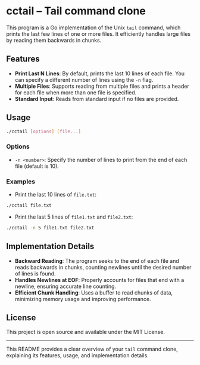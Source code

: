 # cctail – Tail command clone

This program is a Go implementation of the Unix `tail` command, which prints the last few lines of one or more files. It efficiently handles large files by reading them backwards in chunks.

## Features

-  **Print Last N Lines**: By default, prints the last 10 lines of each file. You can specify a different number of lines using the `-n` flag.
-  **Multiple Files**: Supports reading from multiple files and prints a header for each file when more than one file is specified.
-  **Standard Input**: Reads from standard input if no files are provided.

## Usage

```bash
./cctail [options] [file...]
```

### Options

-  `-n <number>`: Specify the number of lines to print from the end of each file (default is 10).

### Examples

-  Print the last 10 lines of `file.txt`:
  ```bash
  ./cctail file.txt
  ```

-  Print the last 5 lines of `file1.txt` and `file2.txt`:
  ```bash
  ./cctail -n 5 file1.txt file2.txt
  ```

## Implementation Details

-  **Backward Reading**: The program seeks to the end of each file and reads backwards in chunks, counting newlines until the desired number of lines is found.
-  **Handles Newlines at EOF**: Properly accounts for files that end with a newline, ensuring accurate line counting.
-  **Efficient Chunk Handling**: Uses a buffer to read chunks of data, minimizing memory usage and improving performance.

## License

This project is open source and available under the MIT License.

---

This README provides a clear overview of your `tail` command clone, explaining its features, usage, and implementation details.

